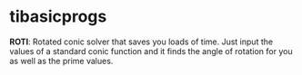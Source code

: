 # tibasicprogs

**ROTI**: Rotated conic solver that saves you loads of time. Just input the values of a standard conic function and it finds the angle of rotation for you as well as the prime values.
